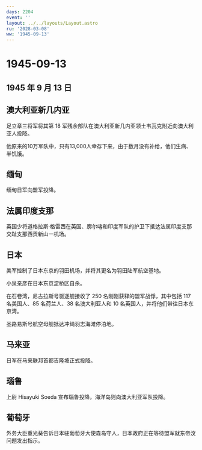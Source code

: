 ```yaml
---
days: 2204
event: ''
layout: ../../layouts/Layout.astro
ru: '2028-03-08'
ww: '1945-09-13'
---
```


# 1945-09-13

## 1945 年 9 月 13 日

## 澳大利亚新几内亚

足立章三将军将其第 18
军残余部队在澳大利亚新几内亚领土韦瓦克附近向澳大利亚人投降。

他原来的10万军队中，只有13,000人幸存下来，由于数月没有补给，他们生病、半饥饿。

## 缅甸

缅甸日军向盟军投降。

## 法属印度支那

英国少将道格拉斯·格雷西在英国、廓尔喀和印度军队的护卫下抵达法属印度支那交趾支那西贡新山一机场。

## 日本

美军控制了日本东京的羽田机场，并将其更名为羽田陆军航空基地。

小泉亲彦在日本东京淀桥区自杀。

在石卷湾，尼古拉斯号驱逐舰接收了 250 名刚刚获释的盟军战俘，其中包括 117
名美国人、85 名荷兰人、38 名澳大利亚人和 10
名英国人，并将他们带往日本东京湾。

圣路易斯号航空母舰抵达冲绳羽志海滩停泊地。

## 马来亚

日军在马来联邦首都吉隆坡正式投降。

## 瑙鲁

上尉 Hisayuki Soeda 宣布瑙鲁投降，海洋岛则向澳大利亚军队投降。

## 葡萄牙

外务大臣重光葵告诉日本驻葡萄牙大使森岛守人，日本政府正在等待盟军就东帝汶问题发出指示。